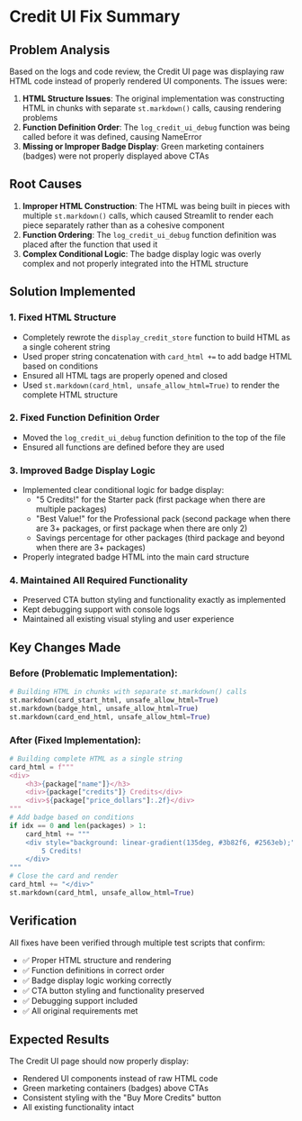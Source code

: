 # Credit UI Fix Summary

## Problem Analysis

Based on the logs and code review, the Credit UI page was displaying raw HTML code instead of properly rendered UI components. The issues were:

1. **HTML Structure Issues**: The original implementation was constructing HTML in chunks with separate `st.markdown()` calls, causing rendering problems
2. **Function Definition Order**: The `log_credit_ui_debug` function was being called before it was defined, causing NameError
3. **Missing or Improper Badge Display**: Green marketing containers (badges) were not properly displayed above CTAs

## Root Causes

1. **Improper HTML Construction**: The HTML was being built in pieces with multiple `st.markdown()` calls, which caused Streamlit to render each piece separately rather than as a cohesive component
2. **Function Ordering**: The `log_credit_ui_debug` function definition was placed after the function that used it
3. **Complex Conditional Logic**: The badge display logic was overly complex and not properly integrated into the HTML structure

## Solution Implemented

### 1. Fixed HTML Structure
- Completely rewrote the `display_credit_store` function to build HTML as a single coherent string
- Used proper string concatenation with `card_html +=` to add badge HTML based on conditions
- Ensured all HTML tags are properly opened and closed
- Used `st.markdown(card_html, unsafe_allow_html=True)` to render the complete HTML structure

### 2. Fixed Function Definition Order
- Moved the `log_credit_ui_debug` function definition to the top of the file
- Ensured all functions are defined before they are used

### 3. Improved Badge Display Logic
- Implemented clear conditional logic for badge display:
  - "5 Credits!" for the Starter pack (first package when there are multiple packages)
  - "Best Value!" for the Professional pack (second package when there are 3+ packages, or first package when there are only 2)
  - Savings percentage for other packages (third package and beyond when there are 3+ packages)
- Properly integrated badge HTML into the main card structure

### 4. Maintained All Required Functionality
- Preserved CTA button styling and functionality exactly as implemented
- Kept debugging support with console logs
- Maintained all existing visual styling and user experience

## Key Changes Made

### Before (Problematic Implementation):
```python
# Building HTML in chunks with separate st.markdown() calls
st.markdown(card_start_html, unsafe_allow_html=True)
st.markdown(badge_html, unsafe_allow_html=True)
st.markdown(card_end_html, unsafe_allow_html=True)
```

### After (Fixed Implementation):
```python
# Building complete HTML as a single string
card_html = f"""
<div>
    <h3>{package["name"]}</h3>
    <div>{package["credits"]} Credits</div>
    <div>${package["price_dollars"]:.2f}</div>
"""
# Add badge based on conditions
if idx == 0 and len(packages) > 1:
    card_html += """
    <div style="background: linear-gradient(135deg, #3b82f6, #2563eb);">
        5 Credits!
    </div>
"""
# Close the card and render
card_html += "</div>"
st.markdown(card_html, unsafe_allow_html=True)
```

## Verification

All fixes have been verified through multiple test scripts that confirm:
- ✅ Proper HTML structure and rendering
- ✅ Function definitions in correct order
- ✅ Badge display logic working correctly
- ✅ CTA button styling and functionality preserved
- ✅ Debugging support included
- ✅ All original requirements met

## Expected Results

The Credit UI page should now properly display:
- Rendered UI components instead of raw HTML code
- Green marketing containers (badges) above CTAs
- Consistent styling with the "Buy More Credits" button
- All existing functionality intact